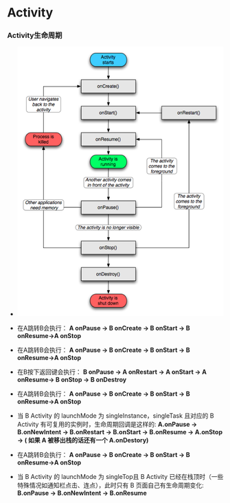 # Activity

### Activity生命周期

- ![Activity生命周期](../../img/20130828141902812.png)

- 在A跳转B会执行：
    **A onPause ->  B onCreate -> B onStart -> B onResume->A onStop**

- 在A跳转B会执行：
    **A onPause ->  B onCreate -> B onStart -> B onResume->A onStop**

- 在B按下返回键会执行：
    **B onPause -> A onRestart -> A onStart -> A onResume-> B onStop -> B onDestroy**

- 在A跳转B会执行：
    **A onPause ->  B onCreate -> B onStart -> B onResume->A onStop**
- 当 B Activity 的 launchMode 为 singleInstance，singleTask 且对应的 B Activity 有可复用的实例时，生命周期回调是这样的: 
**A.onPause -> B.onNewIntent -> B.onRestart -> B.onStart -> B.onResume -> A.onStop -> ( 如果 A 被移出栈的话还有一个 A.onDestory)** 

- 在A跳转B会执行：
    **A onPause ->  B onCreate -> B onStart -> B onResume->A onStop**
- 当 B Activity 的 launchMode 为 singleTop且 B Activity 已经在栈顶时（一些特殊情况如通知栏点击、连点），此时只有 B 页面自己有生命周期变化:
    **B.onPause -> B.onNewIntent -> B.onResume**




